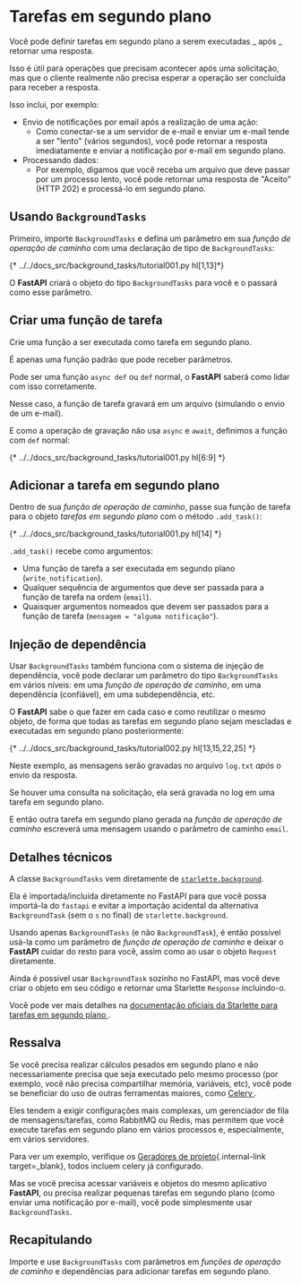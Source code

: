 # Tarefas em segundo plano

Você pode definir tarefas em segundo plano a serem executadas _ após _ retornar uma resposta.

Isso é útil para operações que precisam acontecer após uma solicitação, mas que o cliente realmente não precisa esperar a operação ser concluída para receber a resposta.

Isso inclui, por exemplo:

- Envio de notificações por email após a realização de uma ação:
  - Como conectar-se a um servidor de e-mail e enviar um e-mail tende a ser "lento" (vários segundos), você pode retornar a resposta imediatamente e enviar a notificação por e-mail em segundo plano.
- Processando dados:
  - Por exemplo, digamos que você receba um arquivo que deve passar por um processo lento, você pode retornar uma resposta de "Aceito" (HTTP 202) e processá-lo em segundo plano.

## Usando `BackgroundTasks`

Primeiro, importe `BackgroundTasks` e defina um parâmetro em sua _função de operação de caminho_ com uma declaração de tipo de `BackgroundTasks`:

{* ../../docs_src/background_tasks/tutorial001.py hl[1,13]*}

O **FastAPI** criará o objeto do tipo `BackgroundTasks` para você e o passará como esse parâmetro.

## Criar uma função de tarefa

Crie uma função a ser executada como tarefa em segundo plano.

É apenas uma função padrão que pode receber parâmetros.

Pode ser uma função `async def` ou `def` normal, o **FastAPI** saberá como lidar com isso corretamente.

Nesse caso, a função de tarefa gravará em um arquivo (simulando o envio de um e-mail).

E como a operação de gravação não usa `async` e `await`, definimos a função com `def` normal:

{* ../../docs_src/background_tasks/tutorial001.py hl[6:9] *}

## Adicionar a tarefa em segundo plano

Dentro de sua _função de operação de caminho_, passe sua função de tarefa para o objeto _tarefas em segundo plano_ com o método `.add_task()`:

{* ../../docs_src/background_tasks/tutorial001.py hl[14] *}

`.add_task()` recebe como argumentos:

- Uma função de tarefa a ser executada em segundo plano (`write_notification`).
- Qualquer sequência de argumentos que deve ser passada para a função de tarefa na ordem (`email`).
- Quaisquer argumentos nomeados que devem ser passados ​​para a função de tarefa (`mensagem = "alguma notificação"`).

## Injeção de dependência

Usar `BackgroundTasks` também funciona com o sistema de injeção de dependência, você pode declarar um parâmetro do tipo `BackgroundTasks` em vários níveis: em uma _função de operação de caminho_, em uma dependência (confiável), em uma subdependência, etc.

O **FastAPI** sabe o que fazer em cada caso e como reutilizar o mesmo objeto, de forma que todas as tarefas em segundo plano sejam mescladas e executadas em segundo plano posteriormente:

{* ../../docs_src/background_tasks/tutorial002.py hl[13,15,22,25] *}

Neste exemplo, as mensagens serão gravadas no arquivo `log.txt` _após_ o envio da resposta.

Se houver uma consulta na solicitação, ela será gravada no log em uma tarefa em segundo plano.

E então outra tarefa em segundo plano gerada na _função de operação de caminho_ escreverá uma mensagem usando o parâmetro de caminho `email`.

## Detalhes técnicos

A classe `BackgroundTasks` vem diretamente de <a href="https://www.starlette.io/background/" class="external-link" target="_blank">`starlette.background`</a>.

Ela é importada/incluída diretamente no FastAPI para que você possa importá-la do `fastapi` e evitar a importação acidental da alternativa `BackgroundTask` (sem o `s` no final) de `starlette.background`.

Usando apenas `BackgroundTasks` (e não `BackgroundTask`), é então possível usá-la como um parâmetro de _função de operação de caminho_ e deixar o **FastAPI** cuidar do resto para você, assim como ao usar o objeto `Request` diretamente.

Ainda é possível usar `BackgroundTask` sozinho no FastAPI, mas você deve criar o objeto em seu código e retornar uma Starlette `Response` incluindo-o.

Você pode ver mais detalhes na <a href="https://www.starlette.io/background/" class="external-link" target="_blank"> documentação oficiais da Starlette para tarefas em segundo plano </a>.

## Ressalva

Se você precisa realizar cálculos pesados ​​em segundo plano e não necessariamente precisa que seja executado pelo mesmo processo (por exemplo, você não precisa compartilhar memória, variáveis, etc), você pode se beneficiar do uso de outras ferramentas maiores, como <a href="http://www.celeryproject.org/" class="external-link" target="_blank"> Celery </a>.

Eles tendem a exigir configurações mais complexas, um gerenciador de fila de mensagens/tarefas, como RabbitMQ ou Redis, mas permitem que você execute tarefas em segundo plano em vários processos e, especialmente, em vários servidores.

Para ver um exemplo, verifique os [Geradores de projeto](../project-generation.md){.internal-link target=\_blank}, todos incluem celery já configurado.

Mas se você precisa acessar variáveis ​​e objetos do mesmo aplicativo **FastAPI**, ou precisa realizar pequenas tarefas em segundo plano (como enviar uma notificação por e-mail), você pode simplesmente usar `BackgroundTasks`.

## Recapitulando

Importe e use `BackgroundTasks` com parâmetros em _funções de operação de caminho_ e dependências para adicionar tarefas em segundo plano.
